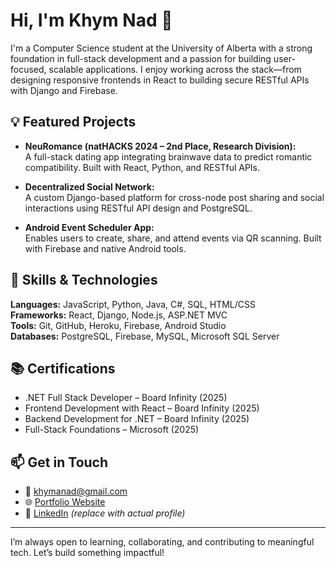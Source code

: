 # Hi, I'm Khym Nad 👋

I'm a Computer Science student at the University of Alberta with a strong foundation in full-stack development and a passion for building user-focused, scalable applications. I enjoy working across the stack—from designing responsive frontends in React to building secure RESTful APIs with Django and Firebase.

## 💡 Featured Projects

- **NeuRomance (natHACKS 2024 – 2nd Place, Research Division):**  
  A full-stack dating app integrating brainwave data to predict romantic compatibility. Built with React, Python, and RESTful APIs.
  
- **Decentralized Social Network:**  
  A custom Django-based platform for cross-node post sharing and social interactions using RESTful API design and PostgreSQL.

- **Android Event Scheduler App:**  
  Enables users to create, share, and attend events via QR scanning. Built with Firebase and native Android tools.

## 🧠 Skills & Technologies

**Languages:** JavaScript, Python, Java, C#, SQL, HTML/CSS  
**Frameworks:** React, Django, Node.js, ASP.NET MVC  
**Tools:** Git, GitHub, Heroku, Firebase, Android Studio  
**Databases:** PostgreSQL, Firebase, MySQL, Microsoft SQL Server

## 📚 Certifications

- .NET Full Stack Developer – Board Infinity (2025)  
- Frontend Development with React – Board Infinity (2025)  
- Backend Development for .NET – Board Infinity (2025)  
- Full-Stack Foundations – Microsoft (2025)

## 📫 Get in Touch

- 📧 khymanad@gmail.com  
- 🌐 [Portfolio Website](https://khymnad.github.io/Portfolio/)  
- 💼 [LinkedIn](https://www.linkedin.com) *(replace with actual profile)*

---

I’m always open to learning, collaborating, and contributing to meaningful tech. Let’s build something impactful!
